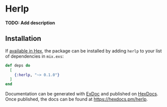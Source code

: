 # Herlp

**TODO: Add description**

## Installation

If [available in Hex](https://hex.pm/docs/publish), the package can be installed
by adding `herlp` to your list of dependencies in `mix.exs`:

```elixir
def deps do
  [
    {:herlp, "~> 0.1.0"}
  ]
end
```

Documentation can be generated with [ExDoc](https://github.com/elixir-lang/ex_doc)
and published on [HexDocs](https://hexdocs.pm). Once published, the docs can
be found at <https://hexdocs.pm/herlp>.

